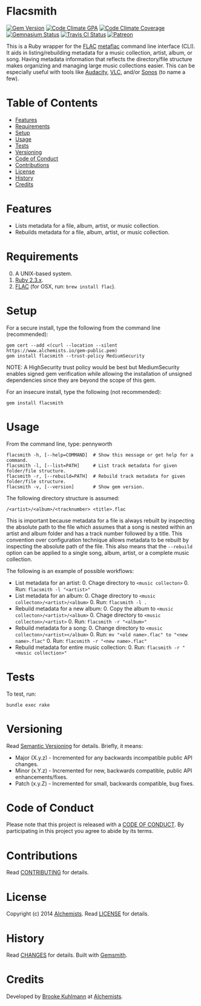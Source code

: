 # Flacsmith

[![Gem Version](https://badge.fury.io/rb/flacsmith.svg)](http://badge.fury.io/rb/flacsmith)
[![Code Climate GPA](https://codeclimate.com/github/bkuhlmann/flacsmith.svg)](https://codeclimate.com/github/bkuhlmann/flacsmith)
[![Code Climate Coverage](https://codeclimate.com/github/bkuhlmann/flacsmith/coverage.svg)](https://codeclimate.com/github/bkuhlmann/flacsmith)
[![Gemnasium Status](https://gemnasium.com/bkuhlmann/flacsmith.svg)](https://gemnasium.com/bkuhlmann/flacsmith)
[![Travis CI Status](https://secure.travis-ci.org/bkuhlmann/flacsmith.svg)](https://travis-ci.org/bkuhlmann/flacsmith)
[![Patreon](https://img.shields.io/badge/patreon-donate-brightgreen.svg)](https://www.patreon.com/bkuhlmann)

This is a Ruby wrapper for the [FLAC](https://xiph.org/flac)
[metaflac](https://xiph.org/flac/documentation_tools_metaflac.html) command line interface (CLI). It
aids in listing/rebuilding metadata for a music collection, artist, album, or song. Having metadata
information that reflects the directory/file structure makes organizing and managing large music
collections easier. This can be especially useful with tools like
[Audacity](http://audacity.sourceforge.net), [VLC](https://www.videolan.org/vlc/index.html), and/or
[Sonos](http://www.sonos.com) (to name a few).

<!-- Tocer[start]: Auto-generated, don't remove. -->

# Table of Contents

- [Features](#features)
- [Requirements](#requirements)
- [Setup](#setup)
- [Usage](#usage)
- [Tests](#tests)
- [Versioning](#versioning)
- [Code of Conduct](#code-of-conduct)
- [Contributions](#contributions)
- [License](#license)
- [History](#history)
- [Credits](#credits)

<!-- Tocer[finish]: Auto-generated, don't remove. -->

# Features

- Lists metadata for a file, album, artist, or music collection.
- Rebuilds metadata for a file, album, artist, or music collection.

# Requirements

0. A UNIX-based system.
0. [Ruby 2.3.x](https://www.ruby-lang.org).
0. [FLAC](https://xiph.org/flac) (for OSX, run: `brew install flac`).

# Setup

For a secure install, type the following from the command line (recommended):

    gem cert --add <(curl --location --silent https://www.alchemists.io/gem-public.pem)
    gem install flacsmith --trust-policy MediumSecurity

NOTE: A HighSecurity trust policy would be best but MediumSecurity enables signed gem verification
while allowing the installation of unsigned dependencies since they are beyond the scope of this
gem.

For an insecure install, type the following (not recommended):

    gem install flacsmith

# Usage

From the command line, type: pennyworth

    flacsmith -h, [--help=COMMAND]  # Show this message or get help for a command.
    flacsmith -l, [--list=PATH]     # List track metadata for given folder/file structure.
    flacsmith -r, [--rebuild=PATH]  # Rebuild track metadata for given folder/file structure.
    flacsmith -v, [--version]       # Show gem version.

The following directory structure is assumed:

    /<artist>/<album>/<tracknumber> <title>.flac

This is important because metadata for a file is always rebuilt by inspecting the absolute path to
the file which assumes that a song is nested within an artist and album folder and has a track
number followed by a title. This convention over configuration technique allows metadata to be
rebuilt by inspecting the absolute path of the file. This also means that the `--rebuild` option can
be applied to a single song, album, artist, or a complete music collection.

The following is an example of possible workflows:

- List metadata for an artist:
    0. Chage directory to `<music collecton>`
    0. Run: `flacsmith -l "<artist>"`
- List metadata for an album:
    0. Chage directory to `<music collecton>/<artist>/<album>`
    0. Run: `flacsmith -l .`
- Rebuild metadata for a new album:
    0. Copy the album to `<music collecton>/<artist>/<album>`
    0. Chage directory to `<music collecton>/<artist>`
    0. Run: `flacsmith -r "<album>"`
- Rebuild metadata for a song:
    0. Change directory to `<music collecton>/<artist></album>`
    0. Run: `mv "<old name>.flac" to "<new name>.flac"`
    0. Run: `flacsmith -r "<new name>.flac"`
- Rebuild metadata for entire music collection:
    0. Run: `flacsmith -r "<music collection>"`

# Tests

To test, run:

    bundle exec rake

# Versioning

Read [Semantic Versioning](http://semver.org) for details. Briefly, it means:

- Major (X.y.z) - Incremented for any backwards incompatible public API changes.
- Minor (x.Y.z) - Incremented for new, backwards compatible, public API enhancements/fixes.
- Patch (x.y.Z) - Incremented for small, backwards compatible, bug fixes.

# Code of Conduct

Please note that this project is released with a [CODE OF CONDUCT](CODE_OF_CONDUCT.md). By
participating in this project you agree to abide by its terms.

# Contributions

Read [CONTRIBUTING](CONTRIBUTING.md) for details.

# License

Copyright (c) 2014 [Alchemists](https://www.alchemists.io).
Read [LICENSE](LICENSE.md) for details.

# History

Read [CHANGES](CHANGES.md) for details.
Built with [Gemsmith](https://github.com/bkuhlmann/gemsmith).

# Credits

Developed by [Brooke Kuhlmann](https://www.alchemists.io) at
[Alchemists](https://www.alchemists.io).
